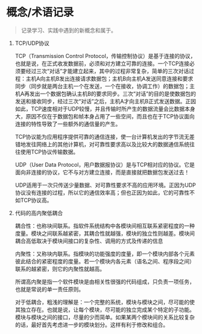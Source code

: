 # 概念/术语记录

> 记录学习、实践中遇到的新概念和属于。

1. TCP/UDP协议

	TCP（Transmission Control Protocol，传输控制协议）是基于连接的协议，也就是说，在正式收发数据前，必须和对方建立可靠的连接。一个TCP连接必须要经过三次“对话”才能建立起来，其中的过程非常复杂，简单的三次对话过程：主机A向主机B发出连接请求数据包；主机B向主机A发送同意连接和要求同步（同步就是两台主机一个在发送，一个在接收，协调工作）的数据包；主机A再发出一个数据包确认主机B的要求同步。三次“对话”的目的是使数据包的发送和接收同步，经过三次“对话”之后，主机A才向主机B正式发送数据。正因如此，TCP速度相对于UDP较慢，并且传输时所产生的数据流量会比数据本身大，原因不仅在于数据包和帧本身占用了一些空间，而且也在于TCP协议面向连接的特性导致了一些额外的通信量的产生。<br>
    
	TCP协议能为应用程序提供可靠的通信连接，使一台计算机发出的字节流无差错地发往网络上的其他计算机，对可靠性要求高以及比较大的数据通信系统往往使用TCP协议传输数据。

	UDP（User Data Protocol，用户数据报协议）是与TCP相对应的协议。它是面向非连接的协议，它不与对方建立连接，而是直接就把数据包发送过去！<br>
    
	UDP适用于一次只传送少量数据、对可靠性要求不高的应用环境。正因为UDP协议没有连接的过程，所以它的通信效率高；但也正因为如此，它的可靠性不如TCP协议高。

2. 代码的高内聚低耦合

	耦合性：也称块间联系。指软件系统结构中各模块间相互联系紧密程度的一种度量。模块之间联系越紧密，其耦合性就越强，模块的独立性则越差。模块间耦合高低取决于模块间接口的复杂性、调用的方式及传递的信息<br>
    
	内聚性：又称块内联系。指模块的功能强度的度量，即一个模块内部各个元素彼此结合的紧密程度的度量。若一个模块内各元素（语名之间、程序段之间）联系的越紧密，则它的内聚性就越高。<br>
    
	所谓高内聚是指一个软件模块是由相关性很强的代码组成，只负责一项任务，也就是常说的单一责任原则。<br>
    
    对于低耦合，粗浅的理解是：一个完整的系统，模块与模块之间，尽可能的使其独立存在。也就是说，让每个模块，尽可能的独立完成某个特定的子功能。模块与模块之间的接口，尽量的少而简单。如果某两个模块间的关系比较复杂的话，最好首先考虑进一步的模块划分。这样有利于修改和组合。
